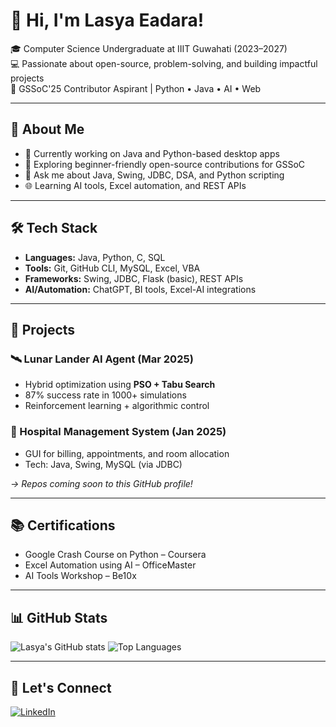 # 👋 Hi, I'm Lasya Eadara!

🎓 Computer Science Undergraduate at IIIT Guwahati (2023–2027)  
💻 Passionate about open-source, problem-solving, and building impactful projects  
🚀 GSSoC'25 Contributor Aspirant | Python • Java • AI • Web

---

## 🌱 About Me

- 🔭 Currently working on Java and Python-based desktop apps
- 🤝 Exploring beginner-friendly open-source contributions for GSSoC
- 💬 Ask me about Java, Swing, JDBC, DSA, and Python scripting
- 🌐 Learning AI tools, Excel automation, and REST APIs

---

## 🛠️ Tech Stack

- **Languages:** Java, Python, C, SQL  
- **Tools:** Git, GitHub CLI, MySQL, Excel, VBA  
- **Frameworks:** Swing, JDBC, Flask (basic), REST APIs  
- **AI/Automation:** ChatGPT, BI tools, Excel-AI integrations

---

## 📌 Projects

### 🛰️ Lunar Lander AI Agent (Mar 2025)
- Hybrid optimization using **PSO + Tabu Search**
- 87% success rate in 1000+ simulations
- Reinforcement learning + algorithmic control

### 🏥 Hospital Management System (Jan 2025)
- GUI for billing, appointments, and room allocation
- Tech: Java, Swing, MySQL (via JDBC)

*→ Repos coming soon to this GitHub profile!*

---

## 📚 Certifications

- Google Crash Course on Python – Coursera
- Excel Automation using AI – OfficeMaster
- AI Tools Workshop – Be10x

---

## 📊 GitHub Stats

![Lasya's GitHub stats](https://github-readme-stats.vercel.app/api?username=07Lasya&show_icons=true&theme=radical)
![Top Languages](https://github-readme-stats.vercel.app/api/top-langs/?username=07Lasya&layout=compact)

---

## 🔗 Let's Connect

[![LinkedIn](https://img.shields.io/badge/LinkedIn-blue?style=for-the-badge&logo=linkedin)](https://www.linkedin.com/in/lasya-eadara-b16138291)

